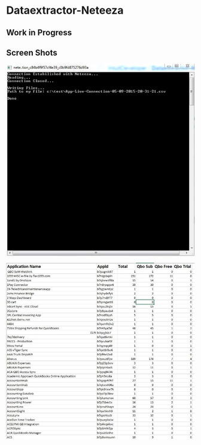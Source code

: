 # Dataextractor-Neteeza

## Work in Progress

## Screen Shots

![Alt text](images/app.JPG "Application")

![Alt text](images/sample-out.JPG "Sample Out")
